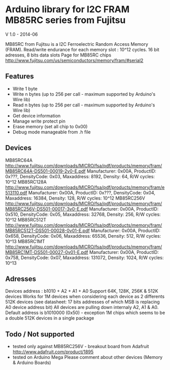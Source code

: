 Arduino library for I2C FRAM MB85RC series from Fujitsu
==============
V 1.0 - 2014-06


MB85RC from Fujitsu is a I2C Ferroelectric Random Access Memory (FRAM). Read/write endurance for each memory slot : 10^12 cycles.
16 bit adresses, 8 bits data slots
Page for MB85RC chips http://www.fujitsu.com/us/semiconductors/memory/fram/#serial2

## Features ##
- Write 1 byte
- Write n bytes (up to 256 per call - maximum supported by Arduino's Wire lib)
- Read n bytes (up to 256 per call - maximum supported by Arduino's Wire lib)
- Get device information
- Manage write protect pin
- Erase memory (set all chip to 0x00)
- Debug mode manageable from .h file


## Devices ##
MB85RC64A	http://www.fujitsu.com/downloads/MICRO/fsa/pdf/products/memory/fram/MB85RC64A-DS501-00019-2v0-E.pdf
			Manufacturer: 0x00A, ProductID: 0x???, DensityCode: 0x03, Maxaddress: 8192, Density: 64, R/W cycles: 10^12
MB85RC128A	http://www.fujitsu.com/downloads/MICRO/fsa/pdf/products/memory/fram/e513110.pdf
			Manufacturer: 0x00A, ProductID: 0x???, DensityCode: 0x04, Maxaddress: 16384, Density: 128, R/W cycles: 10^12
MB85RC256V 	http://www.fujitsu.com/downloads/MICRO/fsa/pdf/products/memory/fram/MB85RC256V-DS501-00017-3v0-E.pdf
			Manufacturer: 0x00A, ProductID: 0x510, DensityCode: 0x05, Maxaddress: 32768, Density: 256, R/W cycles: 10^12
MB85RC512T	http://www.fujitsu.com/downloads/MICRO/fsa/pdf/products/memory/fram/MB85RC512T-DS501-00028-0v01-E.pdf
			Manufacturer: 0x00A, ProductID: 0x658, DensityCode: 0x06, Maxaddress: 65536, Density: 512, R/W cycles: 10^13
MB85RC1MT	http://www.fujitsu.com/downloads/MICRO/fsa/pdf/products/memory/fram/MB85RC1MT-DS501-00027-0v01-E.pdf
			Manufacturer: 0x00A, ProductID: 0x758, DensityCode: 0x07, Maxaddress: 131072, Density: 1024, R/W cycles: 10^13

## Adresses ##
Devices address : b1010 + A2 + A1 + A0
Support 64K, 128K, 256K & 512K devices
Works for 1M devices when considering each device as 2 differents 512K devices (see datasheet: 17 bits addresses of which MSB is replacing A0 device address bit)
All devices are pulling down internaly A2, A1 & A0. Default address is b1010000 (0x50) - exception 1M chips which seems to be a double 512K devices in a single package

## Todo / Not supported ##
- tested only against MB85RC256V - breakout board from Adafruit http://www.adafruit.com/product/1895
- tested on Arduino Mega 
Please comment about other devices (Memory & Arduino Boards)


